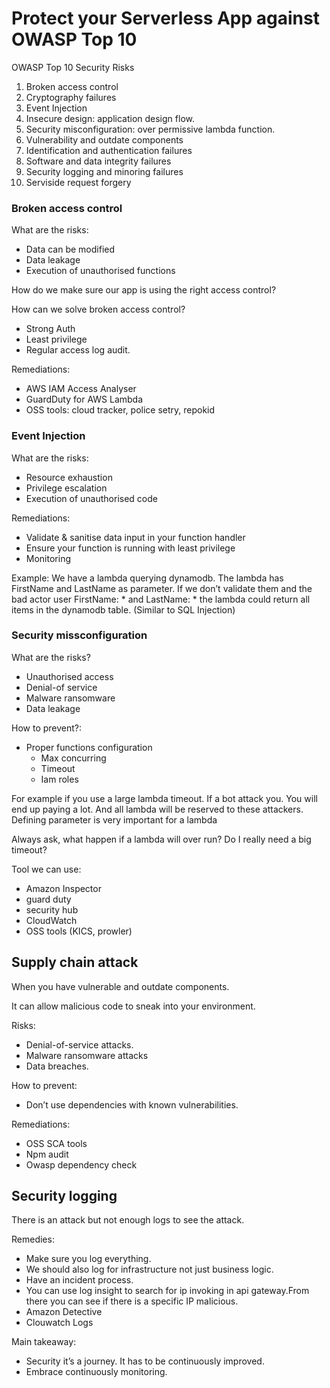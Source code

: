 # Protect your Serverless App against OWASP Top 10

OWASP Top 10 Security Risks

1. Broken access control
2. Cryptography failures
3. Event Injection
4. Insecure design: application design flow.
5. Security misconfiguration: over permissive lambda function.
6. Vulnerability and outdate components
7. Identification and authentication failures
8. Software and data integrity failures
9. Security logging and minoring failures
10. Serviside request forgery

### Broken access control

What are the risks:

- Data can be modified
- Data leakage
- Execution of unauthorised functions

How do we make sure our app is using the right access control?

How can we solve broken access control?

- Strong Auth
- Least privilege
- Regular access log audit.

Remediations:

- AWS IAM Access Analyser
- GuardDuty for AWS Lambda
- OSS tools: cloud tracker, police setry, repokid

### Event Injection

What are the risks: 

- Resource exhaustion
- Privilege escalation
- Execution of unauthorised code

Remediations:

- Validate & sanitise data input in your function handler
- Ensure your function is running with least privilege
- Monitoring

Example: We have a lambda querying dynamodb. The lambda has FirstName and LastName as parameter. If we don’t validate them and the bad actor user FirstName: * and LastName: *  the lambda could return all items in the dynamodb table. (Similar to SQL Injection)

### Security missconfiguration

What are the risks?

- Unauthorised access
- Denial-of service
- Malware ransomware
- Data leakage

How to prevent?:

- Proper functions configuration
    - Max concurring
    - Timeout
    - Iam roles

For example if you use a large lambda timeout. If a bot attack you. You will end up paying a lot. And all lambda will be reserved to these attackers. Defining parameter is very important for a lambda

Always ask, what happen if a lambda will over run? Do I really need a big timeout?

Tool we can use:

- Amazon Inspector
- guard duty
- security hub
- CloudWatch
- OSS tools (KICS, prowler)

## Supply chain attack

When you have vulnerable and outdate components.

It can allow malicious code to sneak into your environment.

Risks: 

- Denial-of-service attacks.
- Malware ransomware attacks
- Data breaches.

How to prevent:

- Don’t use dependencies with known vulnerabilities.

Remediations:

- OSS SCA tools
- Npm audit
- Owasp dependency check

## Security logging

There is an attack but not enough logs to see the attack.

Remedies:

- Make sure you log everything.
- We should also log for infrastructure not just business logic.
- Have an incident process.
- You can use log insight to search for ip invoking in api gateway.From there you can see if there is a specific IP malicious.
- Amazon Detective
- Clouwatch Logs

Main takeaway:

- Security it’s a journey. It has to be continuously improved.
- Embrace continuously monitoring.